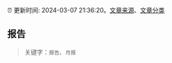 :alarm_clock: 更新时间: 2024-03-07 21:36:20。[文章来源](/README.md)、[文章分类](/TAGS.md)

## 报告


> 关键字：`报告`、`月报`



